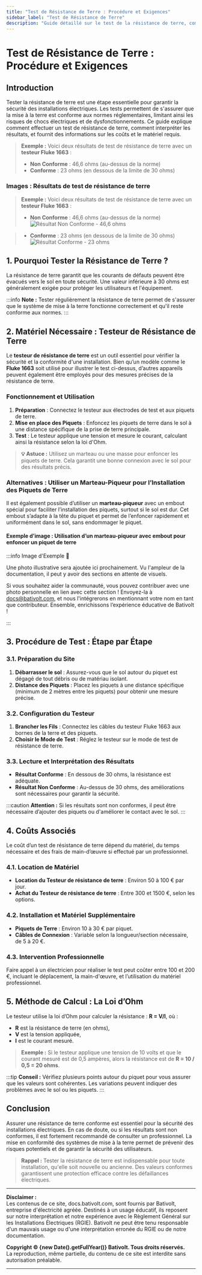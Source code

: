 ```yaml
---
title: "Test de Résistance de Terre : Procédure et Exigences"
sidebar_label: "Test de Résistance de Terre"
description: "Guide détaillé sur le test de la résistance de terre, comprenant la procédure, l'interprétation des résultats, l'équipement nécessaire et les coûts associés."
---
```



# Test de Résistance de Terre : Procédure et Exigences

## Introduction

Tester la résistance de terre est une étape essentielle pour garantir la sécurité des installations électriques. Les tests permettent de s'assurer que la mise à la terre est conforme aux normes réglementaires, limitant ainsi les risques de chocs électriques et de dysfonctionnements. Ce guide explique comment effectuer un test de résistance de terre, comment interpréter les résultats, et fournit des informations sur les coûts et le matériel requis.

> **Exemple :** Voici deux résultats de test de résistance de terre avec un **testeur Fluke 1663** :
>
> - **Non Conforme** : 46,6 ohms (au-dessus de la norme)
> - **Conforme** : 23 ohms (en dessous de la limite de 30 ohms)

### Images : Résultats de test de résistance de terre
> **Exemple :** Voici deux résultats de test de résistance de terre avec un **testeur Fluke 1663** :
>
> - **Non Conforme** : 46,6 ohms (au-dessus de la norme)
![Résultat Non Conforme - 46,6 ohms](../../static/img/bativolt-resistance-terre-non-conforme.jpg)

> - **Conforme** : 23 ohms (en dessous de la limite de 30 ohms)
![Résultat Conforme - 23 ohms](../../static/img/bativolt-resistance-terre-conforme.jpg)


## 1. Pourquoi Tester la Résistance de Terre ?

La résistance de terre garantit que les courants de défauts peuvent être évacués vers le sol en toute sécurité. Une valeur inférieure à 30 ohms est généralement exigée pour protéger les utilisateurs et l'équipement. 

:::info
**Note :** Tester régulièrement la résistance de terre permet de s'assurer que le système de mise à la terre fonctionne correctement et qu'il reste conforme aux normes.
:::

## 2. Matériel Nécessaire : Testeur de Résistance de Terre

Le **testeur de résistance de terre** est un outil essentiel pour vérifier la sécurité et la conformité d'une installation. Bien qu’un modèle comme le **Fluke 1663** soit utilisé pour illustrer le test ci-dessus, d’autres appareils peuvent également être employés pour des mesures précises de la résistance de terre.

### Fonctionnement et Utilisation

1. **Préparation** : Connectez le testeur aux électrodes de test et aux piquets de terre.
2. **Mise en place des Piquets** : Enfoncez les piquets de terre dans le sol à une distance spécifique de la prise de terre principale.
3. **Test** : Le testeur applique une tension et mesure le courant, calculant ainsi la résistance selon la loi d'Ohm.

> **💡 Astuce :** Utilisez un marteau ou une masse pour enfoncer les piquets de terre. Cela garantit une bonne connexion avec le sol pour des résultats précis.

### Alternatives : Utiliser un Marteau-Piqueur pour l’Installation des Piquets de Terre

Il est également possible d’utiliser un **marteau-piqueur** avec un embout spécial pour faciliter l’installation des piquets, surtout si le sol est dur. Cet embout s’adapte à la tête du piquet et permet de l’enfoncer rapidement et uniformément dans le sol, sans endommager le piquet.

#### Exemple d’image : Utilisation d’un marteau-piqueur avec embout pour enfoncer un piquet de terre
:::info Image d'Exemple 📸

Une photo illustrative sera ajoutée ici prochainement. Vu l'ampleur de la documentation, il peut y avoir des sections en attente de visuels.

Si vous souhaitez aider la communauté, vous pouvez contribuer avec une photo personnelle en lien avec cette section ! Envoyez-la à [docs@bativolt.com](mailto:docs@bativolt.com), et nous l'intégrerons en mentionnant votre nom en tant que contributeur. Ensemble, enrichissons l’expérience éducative de Bativolt !

:::

## 3. Procédure de Test : Étape par Étape

### 3.1. Préparation du Site

1. **Débarrasser le sol** : Assurez-vous que le sol autour du piquet est dégagé de tout débris ou de matériau isolant.
2. **Distance des Piquets** : Placez les piquets à une distance spécifique (minimum de 2 mètres entre les piquets) pour obtenir une mesure précise.

### 3.2. Configuration du Testeur

1. **Brancher les Fils** : Connectez les câbles du testeur Fluke 1663 aux bornes de la terre et des piquets.
2. **Choisir le Mode de Test** : Réglez le testeur sur le mode de test de résistance de terre.

### 3.3. Lecture et Interprétation des Résultats

- **Résultat Conforme** : En dessous de 30 ohms, la résistance est adéquate.
- **Résultat Non Conforme** : Au-dessus de 30 ohms, des améliorations sont nécessaires pour garantir la sécurité.

:::caution
**Attention :** Si les résultats sont non conformes, il peut être nécessaire d’ajouter des piquets ou d'améliorer le contact avec le sol.
:::

## 4. Coûts Associés

Le coût d’un test de résistance de terre dépend du matériel, du temps nécessaire et des frais de main-d’œuvre si effectué par un professionnel.

### 4.1. Location de Matériel

- **Location du Testeur de résistance de terre** : Environ 50 à 100 € par jour.
- **Achat du Testeur de résistance de terre** : Entre 300 et 1500 €, selon les options.
  
### 4.2. Installation et Matériel Supplémentaire

- **Piquets de Terre** : Environ 10 à 30 € par piquet.
- **Câbles de Connexion** : Variable selon la longueur/section nécessaire, de 5 à 20 €.

### 4.3. Intervention Professionnelle

Faire appel à un électricien pour réaliser le test peut coûter entre 100 et 200 €, incluant le déplacement, la main-d'œuvre, et l’utilisation du matériel professionnel.

## 5. Méthode de Calcul : La Loi d’Ohm

Le testeur utilise la loi d’Ohm pour calculer la résistance : **R = V/I**, où :
- **R** est la résistance de terre (en ohms),
- **V** est la tension appliquée,
- **I** est le courant mesuré.

> **Exemple :** Si le testeur applique une tension de 10 volts et que le courant mesuré est de 0,5 ampères, alors la résistance est de **R = 10 / 0,5 = 20 ohms**.

:::tip
**Conseil :** Vérifiez plusieurs points autour du piquet pour vous assurer que les valeurs sont cohérentes. Les variations peuvent indiquer des problèmes avec le sol ou les piquets.
:::

## Conclusion

Assurer une résistance de terre conforme est essentiel pour la sécurité des installations électriques. En cas de doute, ou si les résultats sont non conformes, il est fortement recommandé de consulter un professionnel. La mise en conformité des systèmes de mise à la terre permet de prévenir des risques potentiels et de garantir la sécurité des utilisateurs.

> **Rappel :** Tester la résistance de terre est indispensable pour toute installation, qu'elle soit nouvelle ou ancienne. Des valeurs conformes garantissent une protection efficace contre les défaillances électriques.

---

**Disclaimer :**  
Les contenus de ce site, docs.bativolt.com, sont fournis par Bativolt, entreprise d'électricité agréée. Destinés à un usage éducatif, ils reposent sur notre interprétation et notre expérience avec le Règlement Général sur les Installations Électriques (RGIE). Bativolt ne peut être tenu responsable d'un mauvais usage ou d'une interprétation erronée du RGIE ou de notre documentation.

**Copyright © {new Date().getFullYear()} Bativolt. Tous droits réservés.**  
La reproduction, même partielle, du contenu de ce site est interdite sans autorisation préalable.

---
